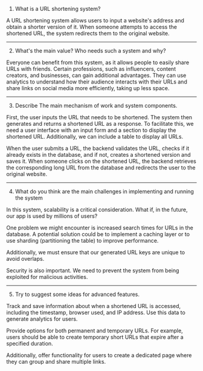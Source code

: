 1. What is a URL shortening system?

A URL shortening system allows users to input a website's address and obtain a shorter version of it. When someone attempts to access the shortened URL, the system redirects them to the original website.

---
2. What's the main value? Who needs such a system and why?

Everyone can benefit from this system, as it allows people to easily share URLs with friends. Certain professions, such as influencers, content creators, and businesses, can gain additional advantages. They can use analytics to understand how their audience interacts with their URLs and share links on social media more efficiently, taking up less space.

---

3. Describe The main mechanism of work and system components.

First, the user inputs the URL that needs to be shortened. The system then generates and returns a shortened URL as a response. To facilitate this, we need a user interface with an input form and a section to display the shortened URL. Additionally, we can include a table to display all URLs.

When the user submits a URL, the backend validates the URL, checks if it already exists in the database, and if not, creates a shortened version and saves it. When someone clicks on the shortened URL, the backend retrieves the corresponding long URL from the database and redirects the user to the original website.

---

4. What do you think are the main challenges in implementing and running the
system

In this system, scalability is a critical consideration. What if, in the future, our app is used by millions of users?

One problem we might encounter is increased search times for URLs in the database. A potential solution could be to implement a caching layer or to use sharding (partitioning the table) to improve performance.

Additionally, we must ensure that our generated URL keys are unique to avoid overlaps.

Security is also important. We need to prevent the system from being exploited for malicious activities.

---

5. Try to suggest some ideas for advanced features.

Track and save information about when a shortened URL is accessed, including the timestamp, browser used, and IP address. Use this data to generate analytics for users.

Provide options for both permanent and temporary URLs. For example, users should be able to create temporary short URLs that expire after a specified duration.

Additionally, offer functionality for users to create a dedicated page where they can group and share multiple links.